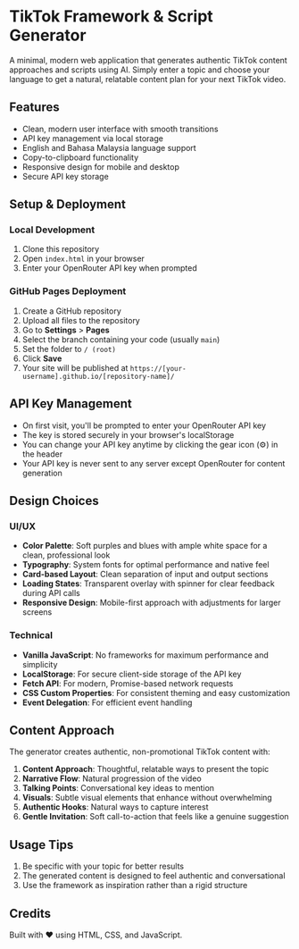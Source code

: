 # TikTok Framework & Script Generator

A minimal, modern web application that generates authentic TikTok content approaches and scripts using AI. Simply enter a topic and choose your language to get a natural, relatable content plan for your next TikTok video.

## Features

- Clean, modern user interface with smooth transitions
- API key management via local storage
- English and Bahasa Malaysia language support
- Copy-to-clipboard functionality
- Responsive design for mobile and desktop
- Secure API key storage

## Setup & Deployment

### Local Development

1. Clone this repository
2. Open `index.html` in your browser
3. Enter your OpenRouter API key when prompted

### GitHub Pages Deployment

1. Create a GitHub repository
2. Upload all files to the repository
3. Go to **Settings** > **Pages**
4. Select the branch containing your code (usually `main`)
5. Set the folder to `/ (root)`
6. Click **Save**
7. Your site will be published at `https://[your-username].github.io/[repository-name]/`

## API Key Management

- On first visit, you'll be prompted to enter your OpenRouter API key
- The key is stored securely in your browser's localStorage
- You can change your API key anytime by clicking the gear icon (⚙️) in the header
- Your API key is never sent to any server except OpenRouter for content generation

## Design Choices

### UI/UX

- **Color Palette**: Soft purples and blues with ample white space for a clean, professional look
- **Typography**: System fonts for optimal performance and native feel
- **Card-based Layout**: Clean separation of input and output sections
- **Loading States**: Transparent overlay with spinner for clear feedback during API calls
- **Responsive Design**: Mobile-first approach with adjustments for larger screens

### Technical

- **Vanilla JavaScript**: No frameworks for maximum performance and simplicity
- **LocalStorage**: For secure client-side storage of the API key
- **Fetch API**: For modern, Promise-based network requests
- **CSS Custom Properties**: For consistent theming and easy customization
- **Event Delegation**: For efficient event handling

## Content Approach

The generator creates authentic, non-promotional TikTok content with:

1. **Content Approach**: Thoughtful, relatable ways to present the topic
2. **Narrative Flow**: Natural progression of the video
3. **Talking Points**: Conversational key ideas to mention
4. **Visuals**: Subtle visual elements that enhance without overwhelming
5. **Authentic Hooks**: Natural ways to capture interest
6. **Gentle Invitation**: Soft call-to-action that feels like a genuine suggestion

## Usage Tips

1. Be specific with your topic for better results
2. The generated content is designed to feel authentic and conversational
3. Use the framework as inspiration rather than a rigid structure

## Credits

Built with ❤️ using HTML, CSS, and JavaScript. 